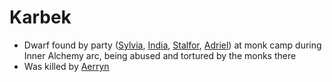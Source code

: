# Karbek
- Dwarf found by party ([Sylvia](PCs/Past/Sylvia.md), [India](PCs/Current/India.md), [Stalfor](PCs/Current/Stalfor.md), [Adriel](Adriel.md)) at monk camp during Inner Alchemy arc, being abused and tortured by the monks there
- Was killed by [Aerryn](Aerryn.md)